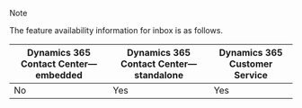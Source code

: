 > [!NOTE]
> The feature availability information for inbox is as follows.
>
> | Dynamics 365 Contact Center&mdash;embedded | Dynamics 365 Contact Center&mdash;standalone | Dynamics 365 Customer Service |
> |----------|----------|----------|
> | No   | Yes   | Yes   |